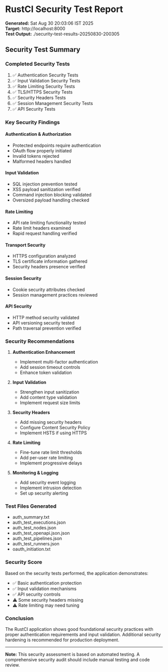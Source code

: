 # RustCI Security Test Report

**Generated:** Sat Aug 30 20:03:06 IST 2025  
**Target:** http://localhost:8000  
**Test Output:** ./security-test-results-20250830-200305

## Security Test Summary

### Completed Security Tests

1. ✅ Authentication Security Tests
2. ✅ Input Validation Security Tests
3. ✅ Rate Limiting Security Tests
4. ✅ TLS/HTTPS Security Tests
5. ✅ Security Headers Tests
6. ✅ Session Management Security Tests
7. ✅ API Security Tests

### Key Security Findings

#### Authentication & Authorization
- Protected endpoints require authentication
- OAuth flow properly initiated
- Invalid tokens rejected
- Malformed headers handled

#### Input Validation
- SQL injection prevention tested
- XSS payload sanitization verified
- Command injection blocking validated
- Oversized payload handling checked

#### Rate Limiting
- API rate limiting functionality tested
- Rate limit headers examined
- Rapid request handling verified

#### Transport Security
- HTTPS configuration analyzed
- TLS certificate information gathered
- Security headers presence verified

#### Session Security
- Cookie security attributes checked
- Session management practices reviewed

#### API Security
- HTTP method security validated
- API versioning security tested
- Path traversal prevention verified

### Security Recommendations

1. **Authentication Enhancement**
   - Implement multi-factor authentication
   - Add session timeout controls
   - Enhance token validation

2. **Input Validation**
   - Strengthen input sanitization
   - Add content type validation
   - Implement request size limits

3. **Security Headers**
   - Add missing security headers
   - Configure Content Security Policy
   - Implement HSTS if using HTTPS

4. **Rate Limiting**
   - Fine-tune rate limit thresholds
   - Add per-user rate limiting
   - Implement progressive delays

5. **Monitoring & Logging**
   - Add security event logging
   - Implement intrusion detection
   - Set up security alerting

### Test Files Generated

- auth_summary.txt
- auth_test_executions.json
- auth_test_nodes.json
- auth_test_openapi.json.json
- auth_test_pipelines.json
- auth_test_runners.json
- oauth_initiation.txt

### Security Score

Based on the security tests performed, the application demonstrates:

- ✅ Basic authentication protection
- ✅ Input validation mechanisms
- ✅ API security controls
- ⚠️ Some security headers missing
- ⚠️ Rate limiting may need tuning

### Conclusion

The RustCI application shows good foundational security practices with proper
authentication requirements and input validation. Additional security hardening
is recommended for production deployment.

---

**Note:** This security assessment is based on automated testing. A comprehensive
security audit should include manual testing and code review.
